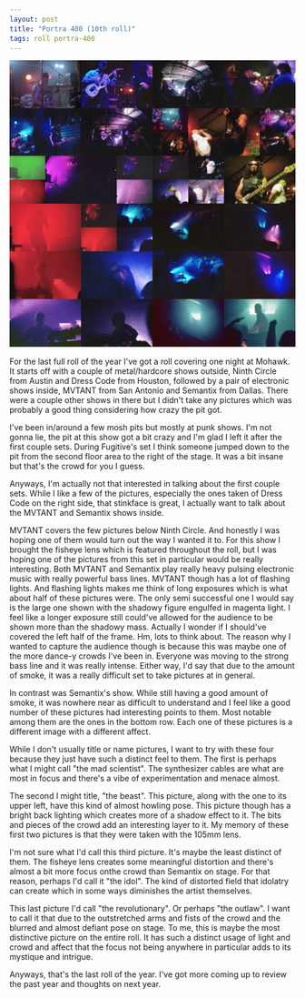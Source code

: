 ```yaml
---
layout: post
title: "Portra 400 (10th roll)"
tags: roll portra-400
---
```


![Portra 400](/assets/rolls/Portra400-10.jpg)

For the last full roll of the year I've got a roll covering one night at Mohawk. It starts off with a couple of metal/hardcore shows outside, Ninth Circle from Austin and Dress Code from Houston, followed by a pair of electronic shows inside, MVTANT from San Antonio and Semantix from Dallas. There were a couple other shows in there but I didn't take any pictures which was probably a good thing considering how crazy the pit got.

I've been in/around a few mosh pits but mostly at punk shows. I'm not gonna lie, the pit at this show got a bit crazy and I'm glad I left it after the first couple sets. During Fugitive's set I think someone jumped down to the pit from the second floor area to the right of the stage. It was a bit insane but that's the crowd for you I guess.

Anyways, I'm actually not that interested in talking about the first couple sets. While I like a few of the pictures, especially the ones taken of Dress Code on the right side, that stinkface is great, I actually want to talk about the MVTANT and Semantix shows inside.

MVTANT covers the few pictures below Ninth Circle. And honestly I was hoping one of them would turn out the way I wanted it to. For this show I brought the fisheye lens which is featured throughout the roll, but I was hoping one of the pictures from this set in particular would be really interesting. Both MVTANT and Semantix play really heavy pulsing electronic music with really powerful bass lines. MVTANT though has a lot of flashing lights. And flashing lights makes me think of long exposures which is what about half of these pictures were. The only semi successful one I would say is the large one shown with the shadowy figure engulfed in magenta light. I feel like a longer exposure still could've allowed for the audience to be shown more than the shadowy mass. Actually I wonder if I should've covered the left half of the frame. Hm, lots to think about. The reason why I wanted to capture the audience though is because this was maybe one of the more dance-y crowds I've been in. Everyone was moving to the strong bass line and it was really intense. Either way, I'd say that due to the amount of smoke, it was a really difficult set to take pictures at in general.

In contrast was Semantix's show. While still having a good amount of smoke, it was nowhere near as difficult to understand and I feel like a good number of these pictures had interesting points to them. Most notable among them are the ones in the bottom row. Each one of these pictures is a different image with a different affect.

While I don't usually title or name pictures, I want to try with these four because they just have such a distinct feel to them. The first is perhaps what I might call "the mad scientist". The synthesizer cables are what are most in focus and there's a vibe of experimentation and menace almost.

The second I might title, "the beast". This picture, along with the one to its upper left, have this kind of almost howling pose. This picture though has a bright back lighting which creates more of a shadow effect to it. The bits and pieces of the crowd add an interesting layer to it. My memory of these first two pictures is that they were taken with the 105mm lens.

I'm not sure what I'd call this third picture. It's maybe the least distinct of them. The fisheye lens creates some meaningful distortion and there's almost a bit more focus onthe crowd than Semantix on stage. For that reason, perhaps I'd call it "the idol". The kind of distorted field that idolatry can create which in some ways diminishes the artist themselves.

This last picture I'd call "the revolutionary". Or perhaps "the outlaw". I want to call it that due to the outstretched arms and fists of the crowd and the blurred and almost defiant pose on stage. To me, this is maybe the most distinctive picture on the entire roll. It has such a distinct usage of light and crowd and affect that the focus not being anywhere in particular adds to its mystique and intrigue.

Anyways, that's the last roll of the year. I've got more coming up to review the past year and thoughts on next year.

